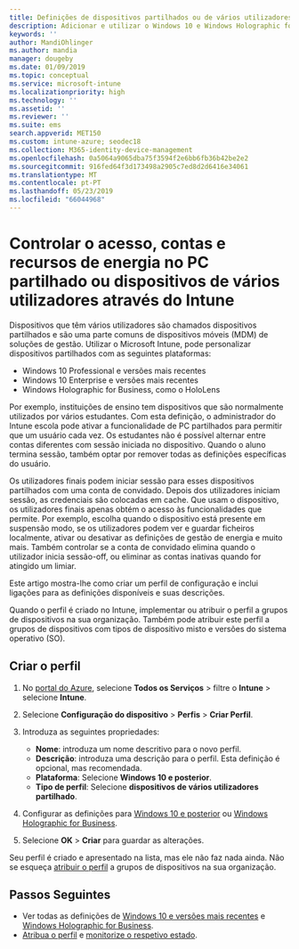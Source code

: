 ```yaml
---
title: Definições de dispositivos partilhados ou de vários utilizadores no Microsoft Intune – Azure | Documentos da Microsoft
description: Adicionar e utilizar o Windows 10 e Windows Holographic for Business dispositivos que são partilhados ou utilizados por vários utilizadores no Microsoft Intune. Ver uma lista de todas as definições e o que fazer em dispositivos, incluindo o Microsoft HoloLens. Controlar as contas de convidado, gerir contas e eliminar contas inativas, permitir ou impedir guardar para o armazenamento local, definir power e opções de estado de suspensão, escolher quando as atualizações são instaladas e utilizam dispositivos em ambientes de educação num perfil de configuração do dispositivo.
keywords: ''
author: MandiOhlinger
ms.author: mandia
manager: dougeby
ms.date: 01/09/2019
ms.topic: conceptual
ms.service: microsoft-intune
ms.localizationpriority: high
ms.technology: ''
ms.assetid: ''
ms.reviewer: ''
ms.suite: ems
search.appverid: MET150
ms.custom: intune-azure; seodec18
ms.collection: M365-identity-device-management
ms.openlocfilehash: 0a5064a9065dba75f3594f2e6bb6fb36b42be2e2
ms.sourcegitcommit: 916fed64f3d173498a2905c7ed8d2d6416e34061
ms.translationtype: MT
ms.contentlocale: pt-PT
ms.lasthandoff: 05/23/2019
ms.locfileid: "66044968"
---
```

# <a name="control-access-accounts-and-power-features-on-shared-pc-or-multi-user-devices-using-intune"></a>Controlar o acesso, contas e recursos de energia no PC partilhado ou dispositivos de vários utilizadores através do Intune

Dispositivos que têm vários utilizadores são chamados dispositivos partilhados e são uma parte comuns de dispositivos móveis (MDM) de soluções de gestão. Utilizar o Microsoft Intune, pode personalizar dispositivos partilhados com as seguintes plataformas:

- Windows 10 Professional e versões mais recentes
- Windows 10 Enterprise e versões mais recentes
- Windows Holographic for Business, como o HoloLens

Por exemplo, instituições de ensino tem dispositivos que são normalmente utilizados por vários estudantes. Com esta definição, o administrador do Intune escola pode ativar a funcionalidade de PC partilhados para permitir que um usuário cada vez. Os estudantes não é possível alternar entre contas diferentes com sessão iniciada no dispositivo. Quando o aluno termina sessão, também optar por remover todas as definições específicas do usuário.

Os utilizadores finais podem iniciar sessão para esses dispositivos partilhados com uma conta de convidado. Depois dos utilizadores iniciam sessão, as credenciais são colocadas em cache. Que usam o dispositivo, os utilizadores finais apenas obtém o acesso às funcionalidades que permite. Por exemplo, escolha quando o dispositivo está presente em suspensão modo, se os utilizadores podem ver e guardar ficheiros localmente, ativar ou desativar as definições de gestão de energia e muito mais. Também controlar se a conta de convidado elimina quando o utilizador inicia sessão-off, ou eliminar as contas inativas quando for atingido um limiar.

Este artigo mostra-lhe como criar um perfil de configuração e inclui ligações para as definições disponíveis e suas descrições.

Quando o perfil é criado no Intune, implementar ou atribuir o perfil a grupos de dispositivos na sua organização. Também pode atribuir este perfil a grupos de dispositivos com tipos de dispositivo misto e versões do sistema operativo (SO).

## <a name="create-the-profile"></a>Criar o perfil

1. No [portal do Azure](https://portal.azure.com), selecione **Todos os Serviços** > filtre o **Intune** > selecione **Intune**.
2. Selecione **Configuração do dispositivo** > **Perfis** > **Criar Perfil**.
3. Introduza as seguintes propriedades:

   - **Nome**: introduza um nome descritivo para o novo perfil.
   - **Descrição**: introduza uma descrição para o perfil. Esta definição é opcional, mas recomendada.
   - **Plataforma**: Selecione **Windows 10 e posterior**.
   - **Tipo de perfil**: Selecione **dispositivos de vários utilizadores partilhado**.

4. Configurar as definições para [Windows 10 e posterior](shared-user-device-settings-windows.md) ou [Windows Holographic for Business](shared-user-device-settings-windows-holographic.md).

5. Selecione **OK** > **Criar** para guardar as alterações.

Seu perfil é criado e apresentado na lista, mas ele não faz nada ainda. Não se esqueça [atribuir o perfil](device-profile-assign.md) a grupos de dispositivos na sua organização.

## <a name="next-steps"></a>Passos Seguintes

- Ver todas as definições de [Windows 10 e versões mais recentes](shared-user-device-settings-windows.md) e [Windows Holographic for Business](shared-user-device-settings-windows-holographic.md).
- [Atribua o perfil](device-profile-assign.md) e [monitorize o respetivo estado](device-profile-monitor.md).
